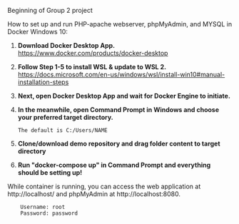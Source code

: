 Beginning of Group 2 project

How to set up and run PHP-apache webserver, phpMyAdmin, and MYSQL in Docker Windows 10:

1) **Download Docker Desktop App.**
https://www.docker.com/products/docker-desktop

2) **Follow Step 1-5 to install WSL & update to WSL 2.**
https://docs.microsoft.com/en-us/windows/wsl/install-win10#manual-installation-steps

3) **Next, open Docker Desktop App and wait for Docker Engine to initiate.**

4) **In the meanwhile, open Command Prompt in Windows and choose your preferred target directory.**

       The default is C:/Users/NAME 

5) **Clone/download demo repository and drag folder content to target directory**

6) **Run "docker-compose up" in Command Prompt and everything should be setting up!**

While container is running, you can access the web application at http://localhost/ and phpMyAdmin at http://localhost:8080. 
        
        Username: root
        Password: password
